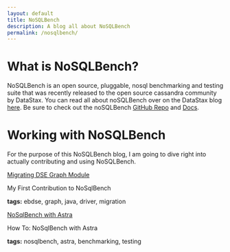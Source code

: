 ```yaml
---
layout: default
title: NoSQLBench
description: A blog all about NoSQLBench
permalink: /nosqlbench/
---
```


# What is NoSQLBench?

NoSQLBench is an open source, pluggable, nosql benchmarking and testing suite that was recently released to the open source cassandra community by DataStax.  You can read all about noSQLBench over on the DataStax blog [here](https://www.datastax.com/blog/nosqlbench).  Be sure to check out the noSQLBench [GitHub Repo](https://github.com/nosqlbench/nosqlbench) and [Docs](http://docs.nosqlbench.io/). 

# Working with NoSQLBench
For the purpose of this NoSQLBench blog, I am going to dive right into actually contributing and using NoSQLBench.

<div class="mui-container">
  <div class="home mui-row">
      <div class="mui-col-md-2">
        <article class="mui-panel">
          <div class="bg-holder bg-deep-purple" style="background:url(/assets/images/database.jpg) no-repeat center center">
            <span class="post-list-title">
              <a class="post-link" href="/nosqlbench/contribution/1/">Migrating DSE Graph Module</a>
            </span>
            <div class="img-overlay"></div>
            <a href="/nosqlbench/contribution/1/" class="overlay"></a>
          </div>
          <div class="post-data">
            <p class="post-excerpt">My First Contribution to NoSqlBench</p>
            <p><b>tags:</b> ebdse, graph, java, driver, migration</p>
          </div>
        </article>
      </div>
      <div class="mui-col-md-2">
        <article class="mui-panel">
          <div class="bg-holder bg-deep-purple" style="background:url(/assets/images/database.jpg) no-repeat center center">
            <span class="post-list-title">
              <a class="post-link" href="/nosqlbench/astra/">NoSqlBench with Astra</a>
            </span>
            <div class="img-overlay"></div>
            <a href="/nosqlbench/astra/" class="overlay"></a>
          </div>
          <div class="post-data">
            <p class="post-excerpt">How To: NoSqlBench with Astra</p>
            <p><b>tags:</b> nosqlbench, astra, benchmarking, testing</p>
          </div>
        </article>
      </div>
  </div>
</div>

